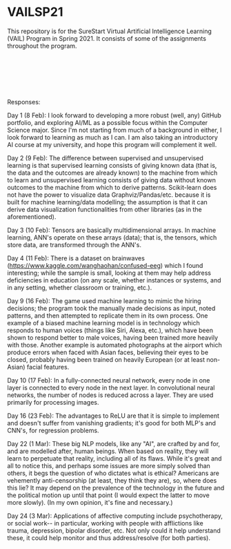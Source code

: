 # VAILSP21
This repository is for the SureStart Virtual Artificial Intelligence Learning (VAIL) Program in Spring 2021. It consists of some of the assignments throughout the program.

<br/>
<br/>
<br/>
<br/>
<br/>

Responses:

Day 1 (8 Feb): I look forward to developing a more robust (well, any) GitHub portfolio, and exploring AI/ML as a possible focus within the Computer Science major. Since I'm not starting from much of a background in either, I look forward to learning as much as I can. I am also taking an introductory AI course at my university, and hope this program will complement it well.

Day 2 (9 Feb): The difference between supervised and unsupervised learning is that supervised learning consists of giving known data (that is, the data and the outcomes are already known) to the machine from which to learn and unsupervised learning consists of giving data without known outcomes to the machine from which to derive patterns. 
Scikit-learn does not have the power to visualize data Graphviz/Pandas/etc. because it is built for machine learning/data modelling; the assumption is that it can derive data visualization functionalities from other libraries (as in the aforementioned). 

Day 3 (10 Feb): Tensors are basically multidimensional arrays. In machine learning, ANN's operate on these arrays (data); that is, the tensors, which store data, are transformed through the ANN's.

Day 4 (11 Feb): There is a dataset on brainwaves (https://www.kaggle.com/wanghaohan/confused-eeg) which I found interesting; while the sample is small, looking at them may help address deficiencies in education (on any scale, whether instances or systems, and in any setting, whether classroom or training, etc.).

Day 9 (16 Feb): The game used machine learning to mimic the hiring decisions; the program took the manually made decisions as input, noted patterns, and then attempted to replicate them in its own process. One example of a biased machine learning model is in technology which responds to human voices (things like Siri, Alexa, etc.), which have been shown to respond better to male voices, having been trained more heavily with those. Another example is automated photographs at the airport which produce errors when faced with Asian faces, believing their eyes to be closed, probably having been trained on heavily European (or at least non-Asian) facial features.

Day 10 (17 Feb): In a fully-connected neural network, every node in one layer is connected to every node in the next layer. In convolutional neural networks, the number of nodes is reduced across a layer. They are used primarily for processing images.

Day 16 (23 Feb): The advantages to ReLU are that it is simple to implement and doesn't suffer from vanishing gradients; it's good for both MLP's and CNN's, for regression problems.

Day 22 (1 Mar): These big NLP models, like any "AI", are crafted by and for, and are modelled after, human beings. When based on reality, they will learn to perpetuate that reality, including all of its flaws. While it's great and all to notice this, and perhaps some issues are more simply solved than others, it begs the question of who dictates what is ethical? Americans are vehemently anti-censorship (at least, they think they are), so, where does this lie? It may depend on the prevalence of the technology in the future and the political motion up until that point (I would expect the latter to move more slowly). (In my own opinion, it's fine and necessary.)

Day 24 (3 Mar): Applications of affective computing include psychotherapy, or social work-- in particular, working with people with afflictions like trauma, depression, bipolar disorder, etc. Not only could it help understand these, it could help monitor and thus address/resolve (for both parties).
